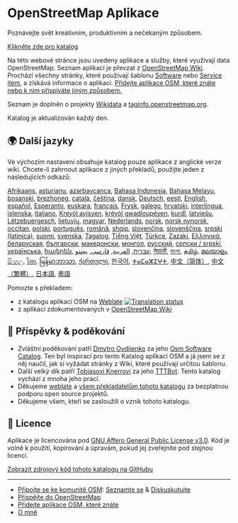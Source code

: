 # OpenStreetMap Aplikace

Poznávejte svět kreativním, produktivním a nečekaným způsobem.

[Klikněte zde pro katalog](https://osm-apps.zottelig.ch)

Na této webové stránce jsou uvedeny aplikace a služby, které využívají data
OpenStreetMap. Seznam aplikací je převzat z [OpenStreetMap
Wiki](https://wiki.openstreetmap.org/). Prochází všechny stránky, které
používají šablonu
[Software](https://wiki.openstreetmap.org/wiki/Template:Software) nebo [Service
item](https://wiki.openstreetmap.org/wiki/Template:Service_item), a získává
informace o aplikaci. [Přidejte aplikace OSM, které znáte nebo k nim přispíváte
jiným způsobem.](https://wiki.openstreetmap.org/wiki/OSM_Apps_Catalog)

Seznam je doplněn o projekty [Wikidata](https://www.wikidata.org/) a
[taginfo.openstreetmap.org](https://taginfo.openstreetmap.org/projects).

Katalog je aktualizován každý den.

## 🌍 Další jazyky

Ve výchozím nastavení obsahuje katalog pouze aplikace z anglické verze wiki.
Chcete-li zahrnout aplikace z jiných překladů, použijte jeden z následujících
odkazů:

[Afrikaans](/?lang=af), [asturianu](/?lang=ast), [azərbaycanca](/?lang=az),
[Bahasa Indonesia](/?lang=id), [Bahasa Melayu](/?lang=ms),
[bosanski](/?lang=bs), [brezhoneg](/?lang=br), [català](/?lang=ca),
[čeština](/?lang=cs), [dansk](/?lang=da), [Deutsch](/?lang=de),
[eesti](/?lang=et), [English](/?lang=en), [español](/?lang=es),
[Esperanto](/?lang=eo), [euskara](/?lang=eu), [français](/?lang=fr),
[Frysk](/?lang=fy), [galego](/?lang=gl), [hrvatski](/?lang=hr),
[interlingua](/?lang=ia), [íslenska](/?lang=is), [italiano](/?lang=it), [Kreyòl
ayisyen](/?lang=ht), [kréyòl gwadloupéyen](/?lang=gcf), [kurdî](/?lang=ku),
[latviešu](/?lang=lv), [Lëtzebuergesch](/?lang=lb), [lietuvių](/?lang=lt),
[magyar](/?lang=hu), [Nederlands](/?lang=nl), [norsk](/?lang=no), [norsk
nynorsk](/?lang=nn), [occitan](/?lang=oc), [polski](/?lang=pl),
[português](/?lang=pt), [română](/?lang=ro), [shqip](/?lang=sq),
[slovenčina](/?lang=sk), [slovenščina](/?lang=sl), [srpski
(latinica)](/?lang=sr-latn), [suomi](/?lang=fi), [svenska](/?lang=sv),
[Tagalog](/?lang=tl), [Tiếng Việt](/?lang=vi), [Türkçe](/?lang=tr),
[Zazaki](/?lang=diq), [Ελληνικά](/?lang=el), [беларуская](/?lang=be),
[български](/?lang=bg), [македонски](/?lang=mk), [монгол](/?lang=mn),
[русский](/?lang=ru), [српски / srpski](/?lang=sr), [українська](/?lang=uk),
[հայերեն](/?lang=hy), [עברית](/?lang=he), [العربية](/?lang=ar),
[فارسی](/?lang=fa), [پښتو](/?lang=ps), [नेपाली](/?lang=ne), [বাংলা](/?lang=bn),
[தமிழ்](/?lang=ta), [മലയാളം](/?lang=ml), [සිංහල](/?lang=si), [ไทย](/?lang=th),
[မြန်မာဘာသာ](/?lang=my), [ქართული](/?lang=ka), [한국어](/?lang=ko),
[ⵜⴰⵎⴰⵣⵉⵖⵜ](/?lang=tzm), [中文（简体）](/?lang=zh-hans), [中文（繁體）](/?lang=zh-hant),
[日本語](/?lang=ja), [粵語](/?lang=yue)

Pomozte s překladem:

- z katalogu aplikací OSM na
  [Weblate](https://hosted.weblate.org/projects/osm-apps-catalog/osm-apps-catalog)
  <a href="https://hosted.weblate.org/engage/osm-apps-catalog/">
  <img src="https://hosted.weblate.org/widgets/osm-apps-catalog/-/svg-badge.svg" alt="Translation status" /></a>
- z aplikací zdokumentovaných v [OpenStreetMap
  Wiki](https://wiki.openstreetmap.org/wiki/Wiki_Translation)

## 🙏 Příspěvky & poděkování

- Zvláštní poděkování patří [Dmytro
  Ovdiienko](https://sourceforge.net/u/ujos/profile/) za jeho [Osm Software
  Catalog](https://wiki.openstreetmap.org/wiki/Osm_Software_Catalog). Ten byl
  inspirací pro tento Katalog aplikací OSM a já jsem se z něj naučil, jak si
  vyžádat stránky z Wiki, které používají určitou šablonu.
- Další velký dík patří [Tobiasovi
  Knerrovi](https://wiki.openstreetmap.org/wiki/User:Tordanik) za jeho
  [TTTBot](https://wiki.openstreetmap.org/wiki/User:TTTBot). Tento katalog
  vychází z mnoha jeho prací.
- Děkujeme [weblate](https://weblate.org/) a [všem překladatelům tohoto
  katalogu](https://hosted.weblate.org/user/?q=%20contributes:osm-apps-catalog)
  za bezplatnou podporu open source projektů.
- Děkujeme všem, kteří se zasloužili o vznik tohoto katalogu.

## 📜 Licence

Aplikace je licencována pod [GNU Affero General Public License
v3.0](https://github.com/ToastHawaii/osm-apps-catalog/blob/master/LICENSE). Kód
je volně k použití, kopírování a úpravám, pokud jej zveřejníte pod stejnou
licencí.

[Zobrazit zdrojový kód tohoto katalogu na
GitHubu](https://github.com/ToastHawaii/osm-apps-catalog)

---

- [Připojte se ke komunitě OSM](https://usergroups.openstreetmap.de/): [Seznamte
  se](https://osmcal.org/) & [Diskuskutujte](https://community.osm.be/)
- [Přispějte do
  OpenStreetMap](https://wiki.openstreetmap.org/wiki/How_to_contribute)
- [Přidejte aplikace OSM, které
  znáte](https://wiki.openstreetmap.org/wiki/OSM_Apps_Catalog)
- [O mně](https://wiki.openstreetmap.org/wiki/User:ToastHawaii)
